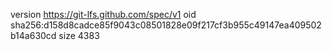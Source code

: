 version https://git-lfs.github.com/spec/v1
oid sha256:d158d8cadce85f9043c08501828e09f217cf3b955c49147ea409502b14a630cd
size 4383
